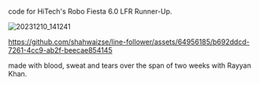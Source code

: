 code for HiTech's Robo Fiesta 6.0 LFR Runner-Up.

![20231210_141241](https://github.com/shahwaizse/line-following/assets/64956185/624b3900-9bb5-415d-a867-1300ef254364)

https://github.com/shahwaizse/line-follower/assets/64956185/b692ddcd-7261-4cc9-ab2f-beecae854145  

made with blood, sweat and tears over the span of two weeks with Rayyan Khan.
